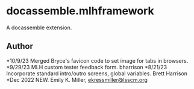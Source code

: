 # docassemble.mlhframework

A docassemble extension.

## Author
*10/9/23    Merged Bryce's favicon code to set image for tabs in browsers.
*9/29/23    MLH custom tester feedback form. bharrison
*8/21/23    Incorporate standard intro/outro screens, global variables. Brett Harrison
*Dec 2022   NEW. Emily K. Miller, ekressmiller@lsscm.org

